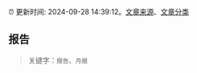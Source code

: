 :alarm_clock: 更新时间: 2024-09-28 14:39:12。[文章来源](/README.md)、[文章分类](/TAGS.md)

## 报告


> 关键字：`报告`、`月报`



